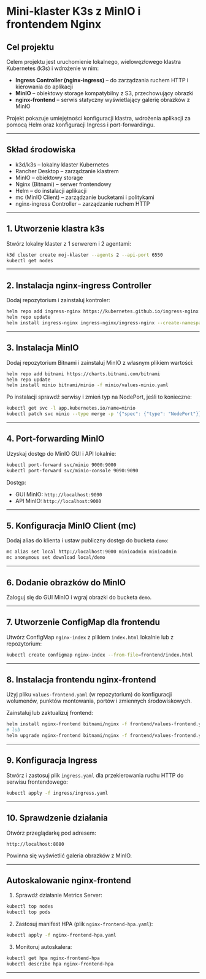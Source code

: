 # Mini-klaster K3s z MinIO i frontendem Nginx

## Cel projektu

Celem projektu jest uruchomienie lokalnego, wielowęzłowego klastra Kubernetes (k3s) i wdrożenie w nim:

* **Ingress Controller (nginx-ingress)** – do zarządzania ruchem HTTP i kierowania do aplikacji
* **MinIO** – obiektowy storage kompatybilny z S3, przechowujący obrazki
* **nginx-frontend** – serwis statyczny wyświetlający galerię obrazków z MinIO

Projekt pokazuje umiejętności konfiguracji klastra, wdrożenia aplikacji za pomocą Helm oraz konfiguracji Ingress i port-forwardingu.

---

## Skład środowiska

* k3d/k3s – lokalny klaster Kubernetes
* Rancher Desktop – zarządzanie klastrem
* MinIO – obiektowy storage
* Nginx (Bitnami) – serwer frontendowy
* Helm – do instalacji aplikacji
* mc (MinIO Client) – zarządzanie bucketami i politykami
* nginx-ingress Controller – zarządzanie ruchem HTTP

---

## 1. Utworzenie klastra k3s

Stwórz lokalny klaster z 1 serwerem i 2 agentami:

```bash
k3d cluster create moj-klaster --agents 2 --api-port 6550
kubectl get nodes
```

---

## 2. Instalacja nginx-ingress Controller

Dodaj repozytorium i zainstaluj kontroler:

```bash
helm repo add ingress-nginx https://kubernetes.github.io/ingress-nginx
helm repo update
helm install ingress-nginx ingress-nginx/ingress-nginx --create-namespace --namespace ingress-nginx
```

---

## 3. Instalacja MinIO

Dodaj repozytorium Bitnami i zainstaluj MinIO z własnym plikiem wartości:

```bash
helm repo add bitnami https://charts.bitnami.com/bitnami
helm repo update
helm install minio bitnami/minio -f minio/values-minio.yaml
```

Po instalacji sprawdź serwisy i zmień typ na NodePort, jeśli to konieczne:

```bash
kubectl get svc -l app.kubernetes.io/name=minio
kubectl patch svc minio --type merge -p '{"spec": {"type": "NodePort"}}'
```

---

## 4. Port-forwarding MinIO

Uzyskaj dostęp do MinIO GUI i API lokalnie:

```bash
kubectl port-forward svc/minio 9000:9000
kubectl port-forward svc/minio-console 9090:9090
```

Dostęp:

* GUI MinIO: `http://localhost:9090`
* API MinIO: `http://localhost:9000`

---

## 5. Konfiguracja MinIO Client (mc)

Dodaj alias do klienta i ustaw publiczny dostęp do bucketa `demo`:

```bash
mc alias set local http://localhost:9000 minioadmin minioadmin
mc anonymous set download local/demo
```

---

## 6. Dodanie obrazków do MinIO

Zaloguj się do GUI MinIO i wgraj obrazki do bucketa `demo`.

---

## 7. Utworzenie ConfigMap dla frontendu

Utwórz ConfigMap `nginx-index` z plikiem `index.html` lokalnie lub z repozytorium:

```bash
kubectl create configmap nginx-index --from-file=frontend/index.html
```

---

## 8. Instalacja frontendu nginx-frontend

Użyj pliku `values-frontend.yaml` (w repozytorium) do konfiguracji wolumenów, punktów montowania, portów i zmiennych środowiskowych.

Zainstaluj lub zaktualizuj frontend:

```bash
helm install nginx-frontend bitnami/nginx -f frontend/values-frontend.yaml
# lub
helm upgrade nginx-frontend bitnami/nginx -f frontend/values-frontend.yaml
```

---

## 9. Konfiguracja Ingress

Stwórz i zastosuj plik `ingress.yaml` dla przekierowania ruchu HTTP do serwisu frontendowego:

```bash
kubectl apply -f ingress/ingress.yaml
```

---

## 10. Sprawdzenie działania

Otwórz przeglądarkę pod adresem:

```
http://localhost:8080
```

Powinna się wyświetlić galeria obrazków z MinIO.

---
## Autoskalowanie nginx-frontend

1. Sprawdź działanie Metrics Server:

```bash
kubectl top nodes
kubectl top pods
```

2. Zastosuj manifest HPA (plik `nginx-frontend-hpa.yaml`):

```bash
kubectl apply -f nginx-frontend-hpa.yaml
```

3. Monitoruj autoskalera:

```bash
kubectl get hpa nginx-frontend-hpa
kubectl describe hpa nginx-frontend-hpa
```

---


